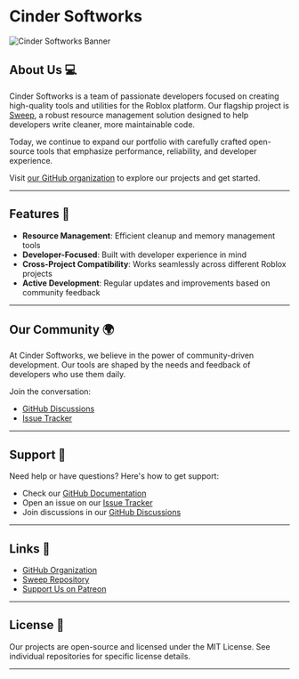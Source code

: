 # Cinder Softworks
![Cinder Softworks Banner](https://c10.patreonusercontent.com/4/patreon-media/p/campaign/13418593/b2fd2c989e53423897132fc3b49d8565/eyJ3IjoxOTIwLCJ3ZSI6MX0%3D/1.png?token-time=1738627200&token-hash=2vnnudq5q7PJiGxqQExb4qVOnXKe_7_drFNK_GBgDAM%3D)

## About Us 💻
Cinder Softworks is a team of passionate developers focused on creating high-quality tools and utilities for the Roblox platform. Our flagship project is [Sweep](https://github.com/Cinder-Softworks/Sweep), a robust resource management solution designed to help developers write cleaner, more maintainable code.

Today, we continue to expand our portfolio with carefully crafted open-source tools that emphasize performance, reliability, and developer experience.

Visit [our GitHub organization](https://github.com/Cinder-Softworks) to explore our projects and get started.

---

## Features 🌟
- **Resource Management**: Efficient cleanup and memory management tools
- **Developer-Focused**: Built with developer experience in mind
- **Cross-Project Compatibility**: Works seamlessly across different Roblox projects
- **Active Development**: Regular updates and improvements based on community feedback

---

## Our Community 🌍
At Cinder Softworks, we believe in the power of community-driven development. Our tools are shaped by the needs and feedback of developers who use them daily.

Join the conversation:
- [GitHub Discussions](https://github.com/Cinder-Softworks/Sweep/discussions)
- [Issue Tracker](https://github.com/Cinder-Softworks/Sweep/issues)

---

## Support 💬
Need help or have questions? Here's how to get support:
- Check our [GitHub Documentation](https://github.com/Cinder-Softworks/Sweep/wiki)
- Open an issue on our [Issue Tracker](https://github.com/Cinder-Softworks/Sweep/issues)
- Join discussions in our [GitHub Discussions](https://github.com/Cinder-Softworks/Sweep/discussions)

---

## Links 🔗
- [GitHub Organization](https://github.com/Cinder-Softworks)
- [Sweep Repository](https://github.com/Cinder-Softworks/Sweep)
- [Support Us on Patreon](https://patreon.com/CinderSoftworks)

---

## License 📄
Our projects are open-source and licensed under the MIT License. See individual repositories for specific license details.

---
